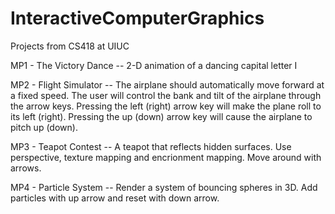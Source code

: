 # InteractiveComputerGraphics
Projects from CS418 at UIUC

MP1 - The Victory Dance -- 2-D animation of a dancing capital letter I

MP2 - Flight Simulator -- The airplane should automatically move forward at a fixed speed. The user will control the bank and tilt of the airplane 
through the arrow keys. Pressing the left (right) arrow key will make the plane roll to its left (right). Pressing the up (down) arrow key will cause 
the airplane to pitch up (down).

MP3 - Teapot Contest -- A teapot that reflects hidden surfaces. Use perspective, texture mapping and encrionment mapping. Move around with arrows.

MP4 - Particle System -- Render a system of bouncing spheres in 3D. Add particles with up arrow and reset with down arrow.
